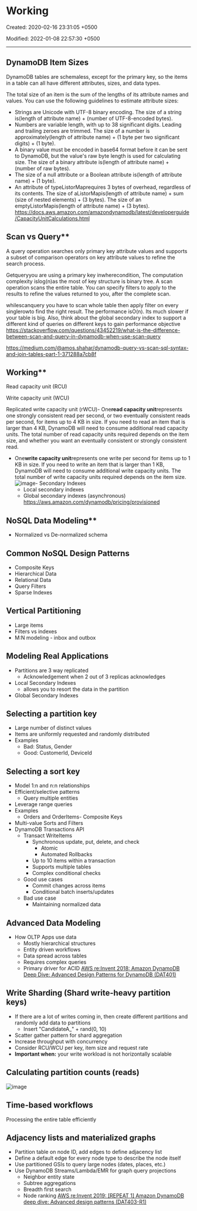 # Working

Created: 2020-02-16 23:31:05 +0500

Modified: 2022-01-08 22:57:30 +0500

---

## DynamoDB Item Sizes

DynamoDB tables are schemaless, except for the primary key, so the items in a table can all have different attributes, sizes, and data types.

The total size of an item is the sum of the lengths of its attribute names and values. You can use the following guidelines to estimate attribute sizes:
-   Strings are Unicode with UTF-8 binary encoding. The size of a string is(length of attribute name) + (number of UTF-8-encoded bytes).
-   Numbers are variable length, with up to 38 significant digits. Leading and trailing zeroes are trimmed. The size of a number is approximately(length of attribute name) + (1 byte per two significant digits) + (1 byte).
-   A binary value must be encoded in base64 format before it can be sent to DynamoDB, but the value's raw byte length is used for calculating size. The size of a binary attribute is(length of attribute name) + (number of raw bytes).
-   The size of a null attribute or a Boolean attribute is(length of attribute name) + (1 byte).
-   An attribute of typeListorMaprequires 3 bytes of overhead, regardless of its contents. The size of aListorMapis(length of attribute name) + sum (size of nested elements) + (3 bytes). The size of an emptyListorMapis(length of attribute name) + (3 bytes).
<https://docs.aws.amazon.com/amazondynamodb/latest/developerguide/CapacityUnitCalculations.html>

## Scan vs Query**

A query operation searches only primary key attribute values and supports a subset of comparison operators on key attribute values to refine the search process.

Getqueryyou are using a primary key inwherecondition, The computation complexity islog(n)as the most of key structure is binary tree.
A scan operation scans the entire table. You can specify filters to apply to the results to refine the values returned to you, after the complete scan.

whilescanquery you have to scan whole table then apply filter on every singlerowto find the right result. The performance isO(n). Its much slower if your table is big.
Also, think about the global secondary index to support a different kind of queries on different keys to gain performance objective
<https://stackoverflow.com/questions/43452219/what-is-the-difference-between-scan-and-query-in-dynamodb-when-use-scan-query>

<https://medium.com/@amos.shahar/dynamodb-query-vs-scan-sql-syntax-and-join-tables-part-1-371288a7cb8f>

## Working**

Read capacity unit (RCU)

Write capacity unit (WCU)

Replicated write capacity unit (rWCU)-   One**read capacity unit**represents one strongly consistent read per second, or two eventually consistent reads per second, for items up to 4 KB in size. If you need to read an item that is larger than 4 KB, DynamoDB will need to consume additional read capacity units. The total number of read capacity units required depends on the item size, and whether you want an eventually consistent or strongly consistent read.
-   One**write capacity unit**represents one write per second for items up to 1 KB in size. If you need to write an item that is larger than 1 KB, DynamoDB will need to consume additional write capacity units. The total number of write capacity units required depends on the item size.
![image](media/AWS-DynamoDB_Working-image1.png)-   Secondary Indexes
    -   Local secondary indexes
    -   Global secondary indexes (asynchronous)
<https://aws.amazon.com/dynamodb/pricing/provisioned>

## NoSQL Data Modeling**
-   Normalized vs De-normalized schema
## Common NoSQL Design Patterns
-   Composite Keys
-   Hierarchical Data
-   Relational Data
-   Query Filters
-   Sparse Indexes
## Vertical Partitioning
-   Large items
-   Filters vs indexes
-   M:N modeling - inbox and outbox
## Modeling Real Applications
-   Partitions are 3 way replicated
    -   Acknowledgement when 2 out of 3 replicas acknowledges
-   Local Secondary Indexes
    -   allows you to resort the data in the partition
-   Global Secondary Indexes
## Selecting a partition key
-   Large number of distinct values
-   Items are uniformly requested and randomly distributed
-   Examples
    -   Bad: Status, Gender
    -   Good: CustomerId, DeviceId
## Selecting a sort key
-   Model 1:n and n:n relationships
-   Efficient/selective patterns
    -   Query multiple entities
-   Leverage range queries
-   Examples
    -   Orders and OrderItems-   Composite Keys
-   Multi-value Sorts and Filters
-   DynamoDB Transactions API
    -   Transact WriteItems
        -   Synchronous update, put, delete, and check
            -   Atomic
            -   Automated Rollbacks
        -   Up to 10 items within a transaction
        -   Supports multiple tables
        -   Complex conditional checks
    -   Good use cases
        -   Commit changes across items
        -   Conditional batch inserts/updates
    -   Bad use case
        -   Maintaining normalized data
## Advanced Data Modeling
-   How OLTP Apps use data
    -   Mostly hierarchical structures
    -   Entity driven workflows
    -   Data spread across tables
    -   Requires complex queries
    -   Primary driver for ACID
[AWS re:Invent 2018: Amazon DynamoDB Deep Dive: Advanced Design Patterns for DynamoDB (DAT401)](https://www.youtube.com/watch?v=HaEPXoXVf2k)
## Write Sharding (Shard write-heavy partition keys)
-   If there are a lot of writes coming in, then create different partitions and randomly add data to partitions
    -   Insert "CandidateA_" + rand(0, 10)
-   Scatter gather pattern for shard aggregation
-   Increase throughput with concurrency
-   Consider RCU/WCU per key, item size and request rate
-   **Important when:** your write workload is not horizontally scalable
## Calculating partition counts (reads)

![image](media/AWS-DynamoDB_Working-image2.png)
## Time-based workflows

Processing the entire table efficiently
## Adjacency lists and materialized graphs
-   Partition table on node ID, add edges to define adjacency list
-   Define a default edge for every node type to describe the node itself
-   Use partitioned GSIs to query large nodes (dates, places, etc.)
-   Use DynamoDB Streams/Lambda/EMR for graph query projections
    -   Neighbor entity state
    -   Subtree aggregations
    -   Breadth first search
    -   Node ranking
[AWS re:Invent 2019: [REPEAT 1] Amazon DynamoDB deep dive: Advanced design patterns (DAT403-R1)](https://www.youtube.com/watch?v=6yqfmXiZTlM)
